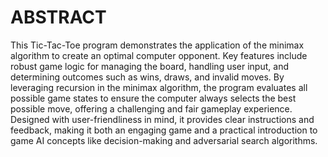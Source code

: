 # ABSTRACT

This Tic-Tac-Toe program demonstrates the application of the minimax algorithm to create an optimal computer opponent. Key features include robust game logic for managing the board, handling user input, and determining outcomes such as wins, draws, and invalid moves. By leveraging recursion in the minimax algorithm, the program evaluates all possible game states to ensure the computer always selects the best possible move, offering a challenging and fair gameplay experience. Designed with user-friendliness in mind, it provides clear instructions and feedback, making it both an engaging game and a practical introduction to game AI concepts like decision-making and adversarial search algorithms.
